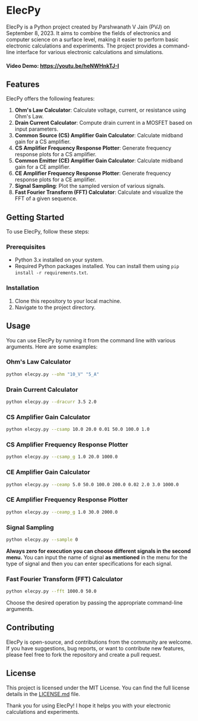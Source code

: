 # ElecPy

ElecPy is a Python project created by Parshwanath V Jain (PVJ) on September 8, 2023. It aims to combine the fields of electronics and computer science on a surface level, making it easier to perform basic electronic calculations and experiments. The project provides a command-line interface for various electronic calculations and simulations.

#### Video Demo:  https://youtu.be/heNWHnkTJ-I

## Features

ElecPy offers the following features:

1. **Ohm's Law Calculator**: Calculate voltage, current, or resistance using Ohm's Law.
2. **Drain Current Calculator**: Compute drain current in a MOSFET based on input parameters.
3. **Common Source (CS) Amplifier Gain Calculator**: Calculate midband gain for a CS amplifier.
4. **CS Amplifier Frequency Response Plotter**: Generate frequency response plots for a CS amplifier.
5. **Common Emitter (CE) Amplifier Gain Calculator**: Calculate midband gain for a CE amplifier.
6. **CE Amplifier Frequency Response Plotter**: Generate frequency response plots for a CE amplifier.
7. **Signal Sampling**: Plot the sampled version of various signals.
8. **Fast Fourier Transform (FFT) Calculator**: Calculate and visualize the FFT of a given sequence.

## Getting Started

To use ElecPy, follow these steps:

### Prerequisites

- Python 3.x installed on your system.
- Required Python packages installed. You can install them using `pip install -r requirements.txt`.

### Installation

1. Clone this repository to your local machine.
2. Navigate to the project directory.

## Usage

You can use ElecPy by running it from the command line with various arguments. Here are some examples:

### Ohm's Law Calculator

```bash
python elecpy.py --ohm "10_V" "5_A"
```

### Drain Current Calculator

```bash
python elecpy.py --dracurr 3.5 2.0
```

### CS Amplifier Gain Calculator

```bash
python elecpy.py --csamp 10.0 20.0 0.01 50.0 100.0 1.0
```

### CS Amplifier Frequency Response Plotter

```bash
python elecpy.py --csamp_g 1.0 20.0 1000.0
```

### CE Amplifier Gain Calculator

```bash
python elecpy.py --ceamp 5.0 50.0 100.0 200.0 0.02 2.0 3.0 1000.0
```

### CE Amplifier Frequency Response Plotter

```bash
python elecpy.py --ceamp_g 1.0 30.0 2000.0
```

### Signal Sampling

```bash
python elecpy.py --sample 0
```
**Always zero for execution you can choose different signals in the second menu.**
You can input the name of signal **as mentioned** in the menu for the type of signal and then you can enter specifications for each signal.

### Fast Fourier Transform (FFT) Calculator

```bash
python elecpy.py --fft 1000.0 50.0
```

Choose the desired operation by passing the appropriate command-line arguments.

## Contributing

ElecPy is open-source, and contributions from the community are welcome. If you have suggestions, bug reports, or want to contribute new features, please feel free to fork the repository and create a pull request.

## License

This project is licensed under the MIT License. You can find the full license details in the [LICENSE.md](LICENSE.md) file.

Thank you for using ElecPy! I hope it helps you with your electronic calculations and experiments.